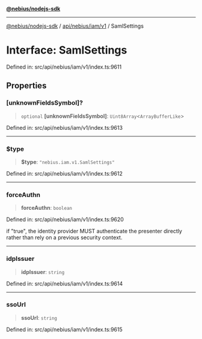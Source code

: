 [**@nebius/nodejs-sdk**](../../../../../README.md)

***

[@nebius/nodejs-sdk](../../../../../README.md) / [api/nebius/iam/v1](../README.md) / SamlSettings

# Interface: SamlSettings

Defined in: src/api/nebius/iam/v1/index.ts:9611

## Properties

### \[unknownFieldsSymbol\]?

> `optional` **\[unknownFieldsSymbol\]**: `Uint8Array`\<`ArrayBufferLike`\>

Defined in: src/api/nebius/iam/v1/index.ts:9613

***

### $type

> **$type**: `"nebius.iam.v1.SamlSettings"`

Defined in: src/api/nebius/iam/v1/index.ts:9612

***

### forceAuthn

> **forceAuthn**: `boolean`

Defined in: src/api/nebius/iam/v1/index.ts:9620

if "true", the identity provider MUST authenticate the presenter directly rather than rely on a previous security context.

***

### idpIssuer

> **idpIssuer**: `string`

Defined in: src/api/nebius/iam/v1/index.ts:9614

***

### ssoUrl

> **ssoUrl**: `string`

Defined in: src/api/nebius/iam/v1/index.ts:9615

